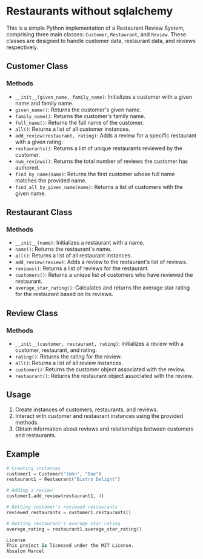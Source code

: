 # Restaurants without sqlalchemy

This is a simple Python implementation of a Restaurant Review System, comprising three main classes: `Customer`, `Restaurant`, and `Review`. These classes are designed to handle customer data, restaurant data, and reviews respectively.

## Customer Class

### Methods

- `__init__(given_name, family_name)`: Initializes a customer with a given name and family name.
- `given_name()`: Returns the customer's given name.
- `family_name()`: Returns the customer's family name.
- `full_name()`: Returns the full name of the customer.
- `all()`: Returns a list of all customer instances.
- `add_review(restaurant, rating)`: Adds a review for a specific restaurant with a given rating.
- `restaurants()`: Returns a list of unique restaurants reviewed by the customer.
- `num_reviews()`: Returns the total number of reviews the customer has authored.
- `find_by_name(name)`: Returns the first customer whose full name matches the provided name.
- `find_all_by_given_name(name)`: Returns a list of customers with the given name.

## Restaurant Class

### Methods

- `__init__(name)`: Initializes a restaurant with a name.
- `name()`: Returns the restaurant's name.
- `all()`: Returns a list of all restaurant instances.
- `add_review(review)`: Adds a review to the restaurant's list of reviews.
- `reviews()`: Returns a list of reviews for the restaurant.
- `customers()`: Returns a unique list of customers who have reviewed the restaurant.
- `average_star_rating()`: Calculates and returns the average star rating for the restaurant based on its reviews.

## Review Class

### Methods

- `__init__(customer, restaurant, rating)`: Initializes a review with a customer, restaurant, and rating.
- `rating()`: Returns the rating for the review.
- `all()`: Returns a list of all review instances.
- `customer()`: Returns the customer object associated with the review.
- `restaurant()`: Returns the restaurant object associated with the review.

## Usage

1. Create instances of customers, restaurants, and reviews.
2. Interact with customer and restaurant instances using the provided methods.
3. Obtain information about reviews and relationships between customers and restaurants.

## Example

```python
# Creating instances
customer1 = Customer("John", "Doe")
restaurant1 = Restaurant("Bistro Delight")

# Adding a review
customer1.add_review(restaurant1, 4)

# Getting customer's reviewed restaurants
reviewed_restaurants = customer1.restaurants()

# Getting restaurant's average star rating
average_rating = restaurant1.average_star_rating()

License
This project is licensed under the MIT License.
Absalom Marcel
